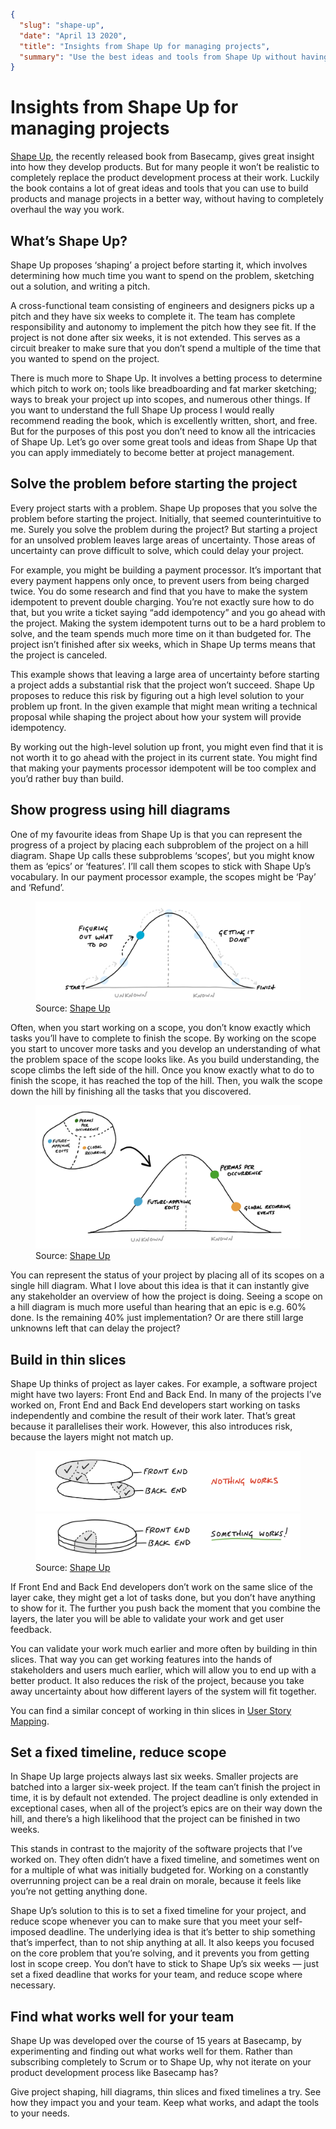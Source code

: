 ```json
{
  "slug": "shape-up",
  "date": "April 13 2020",
  "title": "Insights from Shape Up for managing projects",
  "summary": "Use the best ideas and tools from Shape Up without having to overhaul your company's entire product development process."
}
```
# Insights from Shape Up for managing projects

[Shape Up](https://basecamp.com/shapeup), the recently released book from Basecamp, gives great insight into how they develop products. But for many
people it won’t be realistic to completely replace the product development process at their work. Luckily the book
contains a lot of great ideas and tools that you can use to build products and manage projects in a better way, without
having to completely overhaul the way you work. 

## What’s Shape Up? 
Shape Up proposes ‘shaping’ a project before starting it, which involves determining how much time you want to spend on
the problem, sketching out a solution, and writing a pitch. 

A cross-functional team consisting of engineers and
designers picks up a pitch and they have six weeks to complete it. The team has complete responsibility and autonomy to
implement the pitch how they see fit. If the project is not done after six weeks, it is not extended. This serves as a
circuit breaker to make sure that you don’t spend a multiple of the time that you wanted to spend on the project.

There is much more to Shape Up. It involves a betting process to determine which pitch to work on; tools like
breadboarding and fat marker sketching; ways to break your project up into scopes, and numerous other things. If you
want to understand the full Shape Up process I would really recommend reading the book, which is excellently written,
short, and free. But for the purposes of this post you don’t need to know all the intricacies of Shape Up. Let’s go over
some great tools and ideas from Shape Up that you can apply immediately to become better at project management. 

## Solve the problem before starting the project 
Every project starts with a problem. Shape Up proposes that you solve the problem before starting the project.
Initially, that seemed counterintuitive to me. Surely you solve the problem during the project? But starting a project
for an unsolved problem leaves large areas of uncertainty. Those areas of uncertainty can prove difficult to solve,
which could delay your project.

For example, you might be building a payment processor. It’s important that every
payment happens only once, to prevent users from being charged twice. You do some research and find that you have to
make the system idempotent to prevent double charging. You’re not exactly sure how to do that, but you write a ticket
saying “add idempotency” and you go ahead with the project. Making the system idempotent turns out to be a hard problem
to solve, and the team spends much more time on it than budgeted for. The project isn’t finished after six weeks, which
in Shape Up terms means that the project is canceled.

This example shows that leaving a large area of uncertainty before starting a project adds a substantial risk that the
project won’t succeed. Shape Up proposes to reduce this risk by figuring out a high level solution to your problem up
front. In the given example that might mean writing a technical proposal while shaping the project about how your system
will provide idempotency.

By working out the high-level solution up front, you might even find that it is not worth it to go ahead with the
project in its current state. You might find that making your payments processor idempotent will be too complex and
you’d rather buy than build.

## Show progress using hill diagrams
One of my favourite ideas from Shape Up is that you can represent the progress of a project by placing each subproblem
of the project on a hill diagram. Shape Up calls these subproblems ‘scopes’, but you might know them as ‘epics’ or
‘features’. I’ll call them scopes to stick with Shape Up’s vocabulary. In our payment processor example, the scopes
might be ‘Pay’ and ‘Refund’.

<figure class="image">
  <img src="../../static/img/shape-up-1.png" alt="Hill Diagram">
  <figcaption>Source: <a href="https://basecamp.com/shapeup/3.4-chapter-12">Shape Up</a></figcaption>
</figure>

Often, when you start working on a scope, you don’t know exactly which tasks you’ll have to complete to finish the
scope. By working on the scope you start to uncover more tasks and you develop an understanding of what the problem
space of the scope looks like. As you build understanding, the scope climbs the left side of the hill. Once you know
exactly what to do to finish the scope, it has reached the top of the hill. Then, you walk the scope down the hill by
finishing all the tasks that you discovered.

<figure class="image">
  <img src="../../static/img/shape-up-2.png" alt="Hill Diagram">
  <figcaption>Source: <a href="https://basecamp.com/shapeup/3.4-chapter-12">Shape Up</a></figcaption>
</figure>

You can represent the status of your project by placing all of its scopes on a single hill diagram. What I love about
this idea is that it can instantly give any stakeholder an overview of how the project is doing. Seeing a scope on a
hill diagram is much more useful than hearing that an epic is e.g. 60% done. Is the remaining 40% just implementation?
Or are there still large unknowns left that can delay the project?
 
## Build in thin slices
Shape Up thinks of project as layer cakes. For example, a software project might have two layers: Front End and Back
End. In many of the projects I’ve worked on, Front End and Back End developers start working on tasks independently and
combine the result of their work later. That’s great because it parallelises their work. However, this also introduces
risk, because the layers might not match up.

<figure class="image">
  <img src="../../static/img/shape-up-3-a.png" alt="Hill Diagram">
  <img src="../../static/img/shape-up-3-b.png" alt="Hill Diagram">
  <figcaption>Source: <a href="https://basecamp.com/shapeup/3.2-chapter-10">Shape Up</a></figcaption>
</figure>

If Front End and Back End developers don’t work on the same slice of the layer cake, they might get a lot of tasks done,
but you don’t have anything to show for it. The further you push back the moment that you combine the layers, the later
you will be able to validate your work and get user feedback.
 
You can validate your work much earlier and more often by building in thin slices. That way you can get working features
into the hands of stakeholders and users much earlier, which will allow you to end up with a better product. It also
reduces the risk of the project, because you take away uncertainty about how different layers of the system will fit
together. 

You can find a similar concept of working in thin slices in [User Story Mapping](https://plan.io/blog/user-story-mapping/#step-7-slice-groups-of-tasks-into-iterations).

## Set a fixed timeline, reduce scope 

In Shape Up large projects always last six weeks. Smaller projects are batched into a larger six-week project. If the
team can’t finish the project in time, it is by default not extended. The project deadline is only extended in
exceptional cases, when all of the project’s epics are on their way down the hill, and there’s a high likelihood that
the project can be finished in two weeks.

This stands in contrast to the majority of the software projects that I’ve worked on. They often didn’t have a fixed
timeline, and sometimes went on for a multiple of what was initially budgeted for. Working on a constantly overrunning
project can be a real drain on morale, because it feels like you’re not getting anything done.

Shape Up’s solution to this is to set a fixed timeline for your project, and reduce scope whenever you can to make sure
that you meet your self-imposed deadline. The underlying idea is that it’s better to ship something that’s imperfect,
than to not ship anything at all. It also keeps you focused on the core problem that you’re solving, and it prevents you
from getting lost in scope creep. You don’t have to stick to Shape Up’s six weeks — just set a fixed deadline that works
for your team, and reduce scope where necessary.

## Find what works well for your team 

Shape Up was developed over the course of 15 years at Basecamp, by experimenting and finding out what works well for
them. Rather than subscribing completely to Scrum or to Shape Up, why not iterate on your product development process
like Basecamp has?

Give project shaping, hill diagrams, thin slices and fixed timelines a try. See how they impact you and your team. Keep
what works, and adapt the tools to your needs.